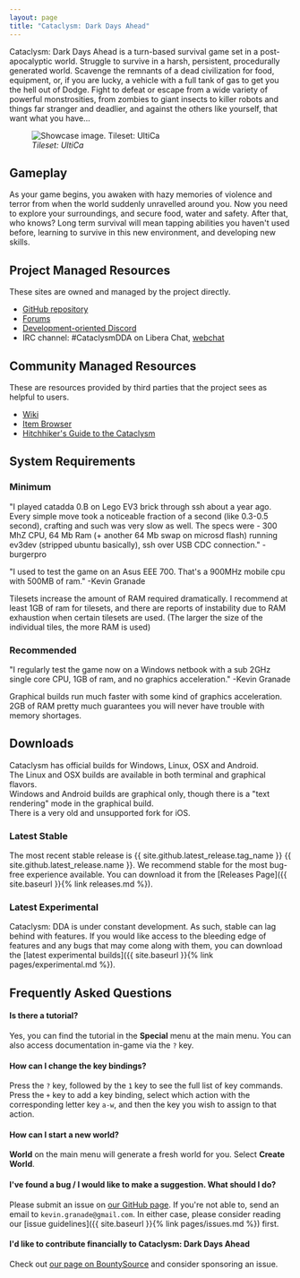 ```yaml
---
layout: page
title: "Cataclysm: Dark Days Ahead"
---
```


Cataclysm: Dark Days Ahead is a turn-based survival game set in a post-apocalyptic world. Struggle to survive in a harsh, persistent, procedurally generated world. Scavenge the remnants of a dead civilization for food, equipment, or, if you are lucky, a vehicle with a full tank of gas to get you the hell out of Dodge. Fight to defeat or escape from a wide variety of powerful monstrosities, from zombies to giant insects to killer robots and things far stranger and deadlier, and against the others like yourself, that want what you have...

<figure>
  <img src="assets/images/showcase-ultica.png" alt="Showcase image. Tileset: UltiCa">
  <figcaption>
    <em>Tileset: UltiCa</em>
  </figcaption>
</figure>

## Gameplay

As your game begins, you awaken with hazy memories of violence and terror from when the world suddenly unravelled around you.  Now you need to explore your surroundings, and secure food, water and safety.  After that, who knows?  Long term survival will mean tapping abilities you haven't used before, learning to survive in this new environment, and developing new skills.

## Project Managed Resources
These sites are owned and managed by the project directly.
* [GitHub repository](https://github.com/CleverRaven/Cataclysm-DDA)
* [Forums](https://discourse.cataclysmdda.org)
* [Development-oriented Discord](https://discord.gg/jFEc7Yp)
* IRC channel: #CataclysmDDA on Libera Chat, [webchat](https://web.libera.chat/#CataclysmDDA)

## Community Managed Resources
These are resources provided by third parties that the project sees as helpful to users.
* [Wiki](http://cddawiki.chezzo.com/cdda_wiki/index.php)
* [Item Browser](http://cdda-trunk.chezzo.com/)
* [Hitchhiker's Guide to the Cataclysm](https://nornagon.github.io/cdda-guide/)

## System Requirements
### Minimum
"I played catadda 0.B on Lego EV3 brick through ssh about a year ago. Every simple move took a noticeable fraction of a second (like 0.3-0.5 second), crafting and such was very slow as well. The specs were - 300 MhZ CPU, 64 Mb Ram (+ another 64 Mb swap on microsd flash) running ev3dev (stripped ubuntu basically), ssh over USB CDC connection." -burgerpro

"I used to test the game on an Asus EEE 700. That's a 900MHz mobile cpu with 500MB of ram." -Kevin Granade

Tilesets increase the amount of RAM required dramatically. I recommend at least 1GB of ram for tilesets, and there are reports of instability due to RAM exhaustion when certain tilesets are used. (The larger the size of the individual tiles, the more RAM is used)

### Recommended
"I regularly test the game now on a Windows netbook with a sub 2GHz single core CPU, 1GB of ram, and no graphics acceleration." -Kevin Granade

Graphical builds run much faster with some kind of graphics acceleration.  2GB of RAM pretty much guarantees you will never have trouble with memory shortages.

## Downloads

Cataclysm has official builds for Windows, Linux, OSX and Android.  
The Linux and OSX builds are available in both terminal and graphical flavors.  
Windows and Android builds are graphical only, though there is a "text rendering" mode in the graphical build.  
There is a very old and unsupported fork for iOS.

### Latest Stable
The most recent stable release is {{ site.github.latest_release.tag_name }} {{ site.github.latest_release.name }}.  We recommend stable for the most bug-free experience available.  You can download it from the [Releases Page]({{ site.baseurl }}{% link releases.md %}).

### Latest Experimental
Cataclysm: DDA is under constant development. As such, stable can lag behind with features. If you would like access to the bleeding edge of features and any bugs that may come along with them, you can download the [latest experimental builds]({{ site.baseurl }}{% link pages/experimental.md %}).

## Frequently Asked Questions

#### Is there a tutorial?

Yes, you can find the tutorial in the **Special** menu at the main menu. You can also access documentation in-game via the `?` key.

#### How can I change the key bindings?

Press the `?` key, followed by the `1` key to see the full list of key commands. Press the `+` key to add a key binding, select which action with the corresponding letter key `a-w`, and then the key you wish to assign to that action.

#### How can I start a new world?

**World** on the main menu will generate a fresh world for you. Select **Create World**.

#### I've found a bug / I would like to make a suggestion. What should I do?

Please submit an issue on [our GitHub page](https://github.com/CleverRaven/Cataclysm-DDA/issues/). If you're not able to, send an email to `kevin.granade@gmail.com`.  In either case, please consider reading our [issue guidelines]({{ site.baseurl }}{% link pages/issues.md %}) first.

#### I'd like to contribute financially to Cataclysm: Dark Days Ahead

Check out [our page on BountySource](https://www.bountysource.com/teams/cataclysm-dda) and consider sponsoring an issue.
